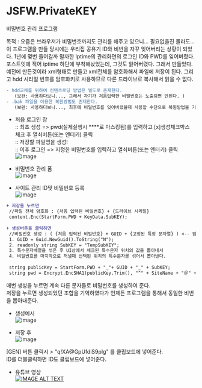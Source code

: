 # JSFW.PrivateKEY
비밀번호 관리 프로그램

목적 : 요즘은 브라우저가 비밀번호까지도 관리를 해주고 있으니... 필요없을진 몰라도...
  이 프로그램을 만들 당시에는 우리집 공유기 ID와 비번을 자꾸 잊어버리는 상황이 되었다.
  1년에 몇번 들어갈까 말까한 Iptime의 관리화면의 로그인 ID와 PWD를 잊어버렸다. 포스트잇에 적어 iptime 하단에 부착해놨었는데, 
  그것도 잃어버렸다. 그래서 만들었다.     
  예전에 만든것이라 xml형태로 만들고 xml전체를 암호화해서 파일에 저장이 된다.
  그리고 hdd 시리얼 번호를 암호화키로 사용하므로 다른 드라이브로 복사해서 읽을 수 없다.
```diff
- hdd교체를 위하여 컨텐츠로딩 방법은 별도로 존재한다. 
   (보완: 사용하다보니..., 그래서 자기가 처음입력한 비밀번호는 노출되면 안된다. )
- .bak 파일을 이용한 복원방법도 존재한다. 
   (보완: 사용하다보니..., 최후에 비밀번호를 잊어버렸을때 사용할 수단으로 복원방법을 기록하지 않는다. )
```
- 처음 로그인 창<br />
  :: 최초 생성 => pwd(실제실행시 ****로 마스킹됨)를 입력하고 [x]생성체크박스 체크 후 열쇠버튼(또는 엔터키) 클릭<br />
  :: 저장할 파일명을 생성!<br />
  :: 이후 로그인 => 지정한 비밀번호를 입력하고 열쇠버튼(또는 엔터키) 클릭<br />
![image](https://user-images.githubusercontent.com/116536524/197905151-22315ed3-27e5-4309-8fc9-ede421fde3be.png)

- 비밀번호 관리 폼<br />
![image](https://user-images.githubusercontent.com/116536524/197905307-c01da573-cd77-4a93-82ef-6ae75a83fe86.png)

- 사이트 관리 ID및 비밀번호 등록<br />
![image](https://user-images.githubusercontent.com/116536524/197905443-14c585f0-0706-474d-9aa0-e7b302057faa.png)

```diff
+ 저장을 누르면
 //파일 전체 암호화 : {처음 입력된 비밀번호} + {드라이브 시리얼}
 content.Enc(StartForm.PWD + KeyData.SubKEY);
 
+ 생성버튼을 클릭하면
 //비밀번호 생성 : ( {처음 입력된 비밀번호} + GUID + {고정된 특정 문자열} ) <-- 암호화 대상,  ^{사이트명}＠{사용자아이디}$ <-- 암호화 키 
 1. GUID = Guid.NewGuid().ToString("N");
 2. readonly string SubKEY = "TempSubKEY";
 3. 특수문자배열을 섞은 후 UI상에서 체크된 특수문자 위치의 값을 뽑아내서 
 4. 비밀번호를 마지막으로 꺼낼때 선택된 위치의 특수문자를 섞어서 뽑아낸다.
 
 string publicKey = StartForm.PWD + "_"+ GUID + "_" + SubKEY; 
 string pwd = Encrypt.EncSHA1(publicKey.Trim(), "^" + SiteName + "＠" + UID + "$"); 
```

매번 생성을 누르면 계속 다른 문자들로 비밀번호를 생성하여 준다. <br />
저장을 누르면 생성되었던 조합을 기억하였다가 언제든 프로그램을 통해서 동일한 비번을 뽑아내준다. <br />

- 생성예시<br />
![image](https://user-images.githubusercontent.com/116536524/197907237-f87b7109-f968-4117-95c0-33da1f73b571.png)

- 저장 후 <br />
![image](https://user-images.githubusercontent.com/116536524/197907369-59f3a65d-7651-44e9-a2c5-b9a01f147cd3.png)

[GEN] 버튼 클릭시 > "q!XA@GpUfdiS9pIg" 를 클립보드에 넣어준다. <br />
ID를 더블클릭하면 ID도 클립보드에 넣어준다. <br />

- 유튜브 영상 <br />
[![IMAGE ALT TEXT](http://img.youtube.com/vi/e3SOWvpvwCE/0.jpg)](https://youtu.be/e3SOWvpvwCE?t=0s)
 

